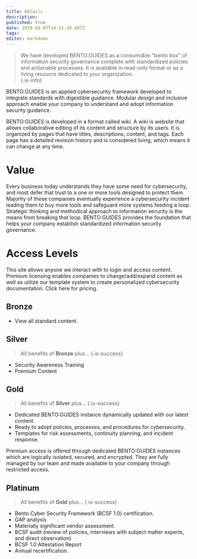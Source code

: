 ```yaml
---
title: Details
description: 
published: true
date: 2020-08-07T14:51:20.807Z
tags: 
editor: markdown
---
```


> We have developed BENTO:GUIDES as a consumable "bento box" of information security governance complete with standardized policies and actionable processes. It is available in read-only format or as a living resource dedicated to your organization.  
{.is-info}

BENTO:GUIDES is an applied cybersecurity framework developed to integrate standards with digestible guidance. Modular design and inclusive approach enable your company to understand and adopt information security guidance. 

BENTO:GUIDES is developed in a format called wiki. A wiki is website that allows collaborative editing of its content and structure by its users.  It is organized by pages that have titles, descriptions, content, and tags. Each page has a detailed revision history and is considered living, which means it can change at any time.

# Value

Every business today understands they have some need for cybersecurity, and most defer that trust to a one or more tools designed to protect them.  Majority of these companies eventually experience a cybersecurity incident leading them to buy more tools and safeguard more systems feeding a loop. Strategic thinking and methodical approach to information security is the means from breaking that loop. BENTO:GUIDES provides the foundation that helps your company establish standardized information security governance.  

# Access Levels

This site allows anyone we interact with to login and access content.  Premium licensing enables companies to change/add/expand content as well as utilize our template system to create personalized cybersecurity documentation.  Click here for pricing.

## Bronze 

- View all standard content.

## Silver 

> All benefits of **Bronze** plus...
{.is-success}

- Security Awareness Training
- Premium Content

## Gold 

> All benefits of **Silver** plus...
{.is-success}

- Dedicated BENTO:GUIDES instance dynamically updated with our latest content.
- Ready to adopt policies, processes, and procedures for cybersecurity.
- Templates for risk assessments, continuity planning, and incident response.

Premium access is offered through dedicated BENTO:GUIDES instances which are logically isolated, secured, and encrypted. They are fully managed by our team and made available to your company through restricted access.  

## Platinum 

> All benefits of **Gold** plus...
{.is-success}

- Bento Cyber Security Framework (BCSF 1.0) certification.
- GAP analysis
- Materially significant vendor assessment.
- BCSF audit (review of policies, interviews with subject matter experts, and direct observation)
- BCSF 1.0 Attestation Report
- Annual recertification.